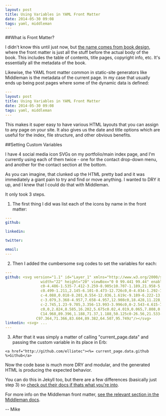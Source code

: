 ```yaml
---
layout: post
title: Using Variables in YAML Front Matter
date: 2014-05-30 09:08
tags: yaml, middleman
---
```


##What is Front Matter?

I didn't know this until just now, but [the name comes from book design](http://en.wikipedia.org/wiki/Book_design#Front_matter), where the front matter is just all the stuff before the actual body of the book. This includes the table of contents, title pages, copyright info, etc. It's essentially all the metadata of the book.

Likewise, the YAML front matter common in static-site generators like Middleman is the metadata of the current page. In my case that usually ends up being post pages where some of the dynamic data is defined:


```yaml
---
layout: post
title: Using Variables in YAML Front Matter
date: 2014-05-30 09:08
tags: yaml, middleman
---
```

This makes it super easy to have various HTML layouts that you can assign to any page on your site. It also gives us the date and title options which are useful for the index, file structure, and other obvious benefits.

##Setting Custom Variables

I have 4 social media icon SVGs on my portfolio/main index page, and I'm currently using each of them twice - one for the contact drop-down menu, and another for the contact section at the bottom.

As you can imagine, that clunked up the HTML pretty bad and it was immediately a giant pain to try and find or move anything. I wanted to DRY it up, and I knew that I could do that with Middleman.

It only took 3 steps.

1) The first thing I did was list each of the icons by name in the front matter:

```yaml
---
github:

linkedin:

twitter:

email:
---
```

2) Then I added the cumbersome svg codes to set the variables for each:

```yaml
---
github: <svg version="1.1" id="Layer_1" xmlns="http://www.w3.org/2000/svg" xmlns:xlink="http://www.w3.org/1999/xlink" x="0px" y="0px"
                width="22" height="20" viewBox="0 0 99.441 99.44" enable-background="new 0 0 99.441 99.44" xml:space="preserve"><path id="github" fill="#fff" d="M64.507,95.749c-2.439,0.474-3.303-1.026-3.303-2.307c0-1.584,0.053-6.763,0.053-13.197
                c0-4.486-1.535-7.412-3.259-8.905c10.707-1.189,21.958-5.257,21.958-23.727c0-5.25-1.867-9.541-4.949-12.908
                c0.499-1.211,2.145-6.101-0.473-12.726c0,0-4.034-1.292-13.211,4.931c-3.844-1.065-7.96-1.601-12.047-1.619
                c-4.088,0.018-8.201,0.554-12.036,1.619c-9.189-6.222-13.228-4.931-13.228-4.931c-2.611,6.625-0.966,11.515-0.465,12.726
                c-3.079,3.368-4.957,7.658-4.957,12.908c0,18.428,11.228,22.55,21.91,23.767c-1.374,1.199-2.62,3.32-3.054,6.428
                c-2.745,1.23-9.705,3.356-13.993-3.996c0,0-2.543-4.615-7.373-4.956c0,0-4.69-0.061-0.329,2.923c0,0,3.152,1.479,5.339,7.036
                c0,0,2.824,8.585,16.202,5.675c0.02,4.019,0.065,7.808,0.065,8.953c0,1.27-0.881,2.758-3.286,2.312
                C14.968,89.396,1.188,71.37,1.188,50.125c0-26.56,21.533-48.089,48.089-48.089c26.558,0,48.088,21.529,48.088,48.089
              C97.364,71.366,83.604,89.382,64.507,95.749z"/></svg>
linkedin: <svg> ...
---
```

3) After that it was simply a matter of calling "current_page.data" and passing the custom variable in its place in Erb:


```erb
<a href="http://github.com/elliotec"><%= current_page.data.github %>Github</a>
```
Now the code base is much more DRY and modular, and the generated HTML is producing the expected behavior.

You can do this in Jekyll too, but there are a few differences (basically just step 3) so [check out their docs if thats what you're into](http://jekyllrb.com/docs/frontmatter/).

For more info on the Middleman front matter, [see the relevant section in the Middleman docs](http://middlemanapp.com/basics/frontmatter/).

-- Mike
